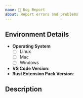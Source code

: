 ```yaml
---
name: 🐞 Bug Report
about: Report errors and problems
---
```


## Environment Details

<!-- Fill in the below form so that we have the relevant details about the environment where the bug/error is occurring. -->

- **Operating System**
  - [ ] Linux
  - [ ] Mac
  - [ ] Windows
- **VS Code Version**:
- **Rust Extension Pack Version**:

## Description

<!-- Provide a clear and concise description of the bug/problem you are experiencing. -->
